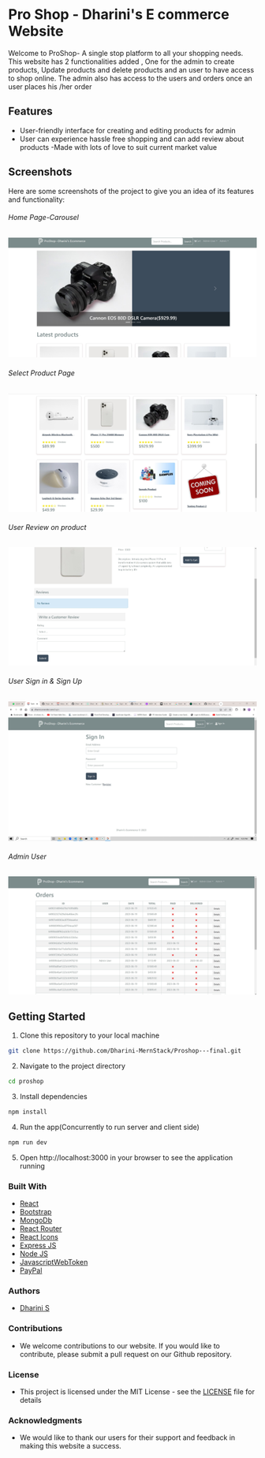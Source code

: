 # Pro Shop - Dharini's E commerce Website

Welcome to ProShop- A single stop platform to all your shopping needs.
This website has 2 functionalities added , One for the admin to create products, Update products and delete products and an user to have access to shop online. The admin also has access to the users and orders once an user places his /her order

## Features

- User-friendly interface for creating and editing products for admin
- User can experience hassle free shopping and can add review about products
-Made with lots of love to suit current market value

## Screenshots

Here are some screenshots of the project to give you an idea of its features and functionality:

###### Home Page-Carousel

![Home Page](https://github.com/Dharini-MernStack/Proshop---final/blob/a7303f4d0ec449b65c2fea040462a79d5fe63c4d/frontend/public/images/carousal.jpg)

###### Select Product Page

![Select Products](https://github.com/Dharini-MernStack/Proshop---final/blob/a7303f4d0ec449b65c2fea040462a79d5fe63c4d/frontend/public/images/product%20page.jpg)

###### User Review on product

![User review](https://github.com/Dharini-MernStack/Proshop---final/blob/a7303f4d0ec449b65c2fea040462a79d5fe63c4d/frontend/public/images/review.jpg)

###### User Sign in & Sign Up

![User Sign in and Registration](https://github.com/Dharini-MernStack/Proshop---final/blob/a7303f4d0ec449b65c2fea040462a79d5fe63c4d/frontend/public/images/signin.jpg)

###### Admin User 

![Admin viewing orders](https://github.com/Dharini-MernStack/Proshop---final/blob/a7303f4d0ec449b65c2fea040462a79d5fe63c4d/frontend/public/images/admin%20order.jpg)

## Getting Started

1. Clone this repository to your local machine

```bash
git clone https://github.com/Dharini-MernStack/Proshop---final.git
```

2. Navigate to the project directory

```bash
cd proshop
```

3. Install dependencies

```bash
npm install
```

4. Run the app(Concurrently to run server and client side)

```bash
npm run dev
```

5. Open http://localhost:3000 in your browser to see the application running

### Built With

- [React](https://reactjs.org/)
- [Bootstrap](https://getbootstrap.com/)
- [MongoDb](https://www.mongodb.com/)
- [React Router](https://reactrouter.com/)
- [React Icons](https://react-icons.github.io/react-icons/)
- [Express JS](https://expressjs.com/)
- [Node JS](https://nodejs.org/en)
- [JavascriptWebToken](https://jwt.io/)
- [PayPal](https://developer.paypal.com/home)



### Authors

- [Dharini S](https://dharini.onrender.com/)

### Contributions

- We welcome contributions to our website. If you would like to contribute, please submit a pull request on our Github repository.

### License

- This project is licensed under the MIT License - see the [LICENSE](LICENSE) file for details

### Acknowledgments

- We would like to thank our users for their support and feedback in making this website a success.
